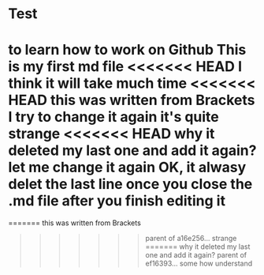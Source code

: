 Test
====

to learn how to work on Github
This is my first md file
<<<<<<< HEAD
I think it will take much time
<<<<<<< HEAD
this was written from Brackets
I try to change it again
it's quite strange
<<<<<<< HEAD
why it deleted my last one and add it again?
let me change it again
OK, it alwasy delet the last line once you close the .md file after you finish editing it
====
=======
this was written from Brackets
>>>>>>> parent of a16e256... strange
=======
why it deleted my last one and add it again?
>>>>>>> parent of ef16393... some how understand
